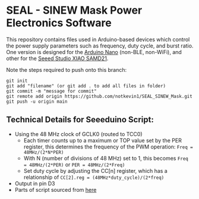 # SEAL - SINEW Mask Power Electronics Software

This repository contains files used in Arduino-based devices which control the power supply parameters such as frequency, duty cycle, and burst ratio. One version is designed for the [Arduino Nano](https://store-usa.arduino.cc/products/arduino-nano/) (non-BLE, non-WiFi), and other for the [Seeed Studio XIAO SAMD21](https://www.seeedstudio.com/Seeeduino-XIAO-Arduino-Microcontroller-SAMD21-Cortex-M0+-p-4426.html).  

Note the steps required to push onto this branch:
```
git init
git add "filename" (or git add . to add all files in folder)
git commit -m "message for commit"
git remote add origin https://github.com/notkevin1/SEAL_SINEW_Mask.git
git push -u origin main
```

## Technical Details for Seeeduino Script:
- Using the 48 MHz clock of GCLK0 (routed to TCC0)
  - Each timer counts up to a maximum or TOP value set by the PER register, this determines the frequency of the PWM operation: `Freq = 48MHz/(2*N*PER)`
  - With N (number of divisions of 48 MHz) set to 1, this becomes `Freq = 48MHz/(2*PER)` or `PER = 48MHz/(2*Freq)`
  - Set duty cycle by adjusting the CC[n] register, which has a relationship of `CC[2].reg = (48MHz*duty_cycle)/(2*freq)`
- Output in pin D3
- Parts of script sourced from [here](https://arduino.stackexchange.com/questions/85741/seeeduino-xiao-write-and-read-pwm-duration-period-using-timers)
